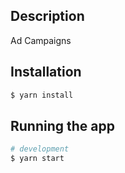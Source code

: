 ## Description

Ad Campaigns

## Installation

```bash
$ yarn install
```

## Running the app

```bash
# development
$ yarn start
```
